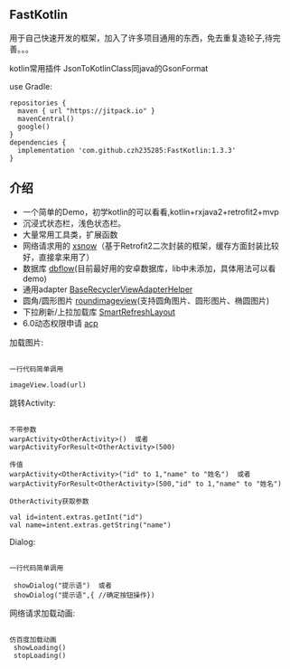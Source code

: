 ## FastKotlin

用于自己快速开发的框架，加入了许多项目通用的东西，免去重复造轮子,待完善。。。

kotlin常用插件 JsonToKotlinClass同java的GsonFormat

use Gradle:

```
repositories {
  maven { url "https://jitpack.io" }
  mavenCentral()
  google()
}
dependencies {
  implementation 'com.github.czh235285:FastKotlin:1.3.3'
}
```
## 介绍

* 一个简单的Demo，初学kotlin的可以看看,kotlin+rxjava2+retrofit2+mvp
* 沉浸式状态栏，浅色状态栏。
* 大量常用工具类，扩展函数
* 网络请求用的 [xsnow](https://github.com/xiaoyaoyou1212/XSnow)（基于Retrofit2二次封装的框架，缓存方面封装比较好，直接拿来用了）
* 数据库 [dbflow](https://github.com/Raizlabs/DBFlow)(目前最好用的安卓数据库，lib中未添加，具体用法可以看demo)
* 通用adapter [BaseRecyclerViewAdapterHelper](https://github.com/CymChad/BaseRecyclerViewAdapterHelper)
* 圆角/圆形图片 [roundimageview](https://github.com/RaphetS/RoundImageView)(支持圆角图片、圆形图片、椭圆图片)
* 下拉刷新/上拉加载库 [SmartRefreshLayout](https://github.com/scwang90/SmartRefreshLayout)
* 6.0动态权限申请 [acp](https://github.com/mylhyl/AndroidAcp)


加载图片:

```

一行代码简单调用

imageView.load(url)  

```

跳转Activity:

```

不带参数
warpActivity<OtherActivity>()  或者
warpActivityForResult<OtherActivity>(500)

传值
warpActivity<OtherActivity>("id" to 1,"name" to "姓名")  或者
warpActivityForResult<OtherActivity>(500,"id" to 1,"name" to "姓名")

OtherActivity获取参数

val id=intent.extras.getInt("id")
val name=intent.extras.getString("name")

```

Dialog:

```

一行代码简单调用

 showDialog("提示语")  或者
 showDialog("提示语",{ //确定按钮操作})

```

网络请求加载动画:

```

仿百度加载动画
 showLoading()
 stopLoading()

```